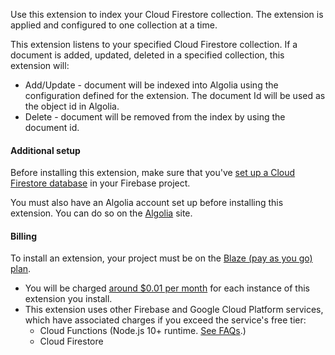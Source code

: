 Use this extension to index your Cloud Firestore collection.  The extension is applied and configured to one collection at a time.

This extension listens to your specified Cloud Firestore collection. If a document is added, updated, deleted in a specified collection, this
extension will:

- Add/Update - document will be indexed into Algolia using the configuration defined for the extension.  The document Id will be used as the object id in Algolia.
- Delete - document will be removed from the index by using the document id.

#### Additional setup

Before installing this extension, make sure that you've
[set up a Cloud Firestore database](https://firebase.google.com/docs/firestore/quickstart)
in your Firebase project.

You must also have an Algolia account set up before installing this
extension. You can do so on the [Algolia][algolia] site.

[algolia]: https://www.algolia.com/

#### Billing

To install an extension, your project must be on the
[Blaze (pay as you go) plan][blaze-pricing].

- You will be charged [around $0.01 per month][pricing-examples] for each
  instance of this extension you install.
- This extension uses other Firebase and Google Cloud Platform services,
  which have associated charges if you exceed the service's free tier:
    - Cloud Functions (Node.js 10+ runtime. [See FAQs][faq].)
    - Cloud Firestore

[blaze-pricing]: https://firebase.google.com/pricing
[pricing-examples]: https://cloud.google.com/functions/pricing#pricing_examples
[faq]: https://firebase.google.com/support/faq#expandable-24